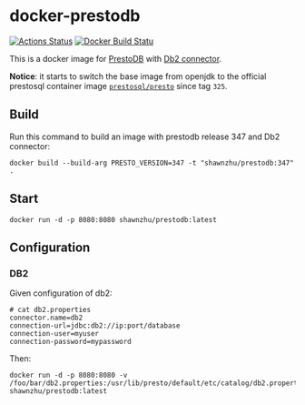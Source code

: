 # docker-prestodb

[![Actions Status](https://github.com/IBM/docker-prestodb/workflows/test/badge.svg)](https://github.com/IBM/docker-prestodb/actions)
[![Docker Build Statu](https://img.shields.io/docker/build/shawnzhu/prestodb.svg)](https://hub.docker.com/r/shawnzhu/prestodb/)

This is a docker image for [PrestoDB](https://prestosql.io/) with [Db2 connector](https://github.com/IBM/presto-db2/).

**Notice**: it starts to switch the base image from openjdk to the official prestosql container image [`prestosql/presto`](https://hub.docker.com/r/prestosql/presto) since tag `325`.

## Build

Run this command to build an image with prestodb release 347 and Db2 connector:

```SHELL
docker build --build-arg PRESTO_VERSION=347 -t "shawnzhu/prestodb:347" .
```

## Start

```SHELL
docker run -d -p 8080:8080 shawnzhu/prestodb:latest
```

## Configuration

### DB2

Given configuration of db2:

```
# cat db2.properties
connector.name=db2
connection-url=jdbc:db2://ip:port/database
connection-user=myuser
connection-password=mypassword
```

Then:

```SHELL
docker run -d -p 8080:8080 -v /foo/bar/db2.properties:/usr/lib/presto/default/etc/catalog/db2.properties:ro shawnzhu/prestodb:latest
```
